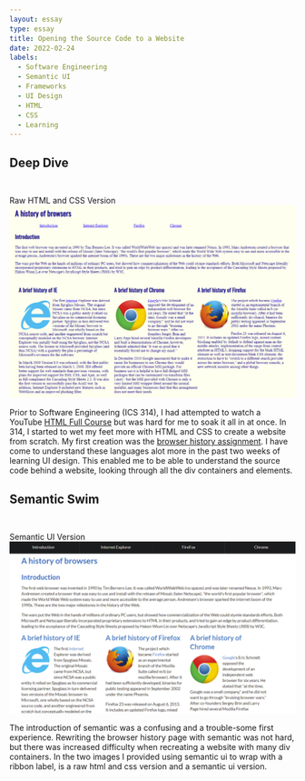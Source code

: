 ```yaml
---
layout: essay
type: essay
title: Opening the Source Code to a Website
date: 2022-02-24
labels:
  - Software Engineering
  - Semantic UI
  - Frameworks
  - UI Design
  - HTML
  - CSS
  - Learning
---
```

## Deep Dive
<div style="padding-top: 2em" class="ui floated right large image">
  <div class="ui medium purple right ribbon label">
    Raw HTML and CSS Version
  </div>
    <img src="../images/historyOfBrowsers-SS.png">
</div>

Prior to Software Engineering (ICS 314), I had attempted to watch a YouTube <a href="https://www.youtube.com/watch?v=pQN-pnXPaVg">HTML Full Course</a> but was hard for me to soak it all in at once. In 314, I started to wet my feet more with HTML and CSS to create a website from scratch. My first creation was the <a href="https://github.com/Louie808/browserhistory">browser history assignment</a>. I have come to understand these languages alot more in the past two weeks of learning UI design. This enabled me to be able to understand the source code behind a website, looking through all the div containers and elements.

## Semantic Swim
<div style="padding-top: 2em" class="ui floated right large image">
  <div style="position-y: 1em" class="ui medium green right ribbon label">
    Semantic UI Version
  </div>
    <img src="../images/historyOfBrowsers-semantic-SS.png">
</div>

The introduction of semantic was a confusing and a trouble-some first experience. Rewriting the browser history page with semantic was not hard, but there was increased difficulty when recreating a website with many div containers. In the two images I provided using semantic ui to wrap with a ribbon label, is a raw html and css version and a semantic ui version.



<br><br><br>
